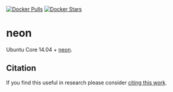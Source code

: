 [![Docker Pulls](https://img.shields.io/docker/pulls/kaixhin/neon.svg)](https://hub.docker.com/r/kaixhin/neon/)
[![Docker Stars](https://img.shields.io/docker/stars/kaixhin/neon.svg)](https://hub.docker.com/r/kaixhin/neon/)

neon
====
Ubuntu Core 14.04 + [neon](http://neon.nervanasys.com/).

Citation
--------
If you find this useful in research please consider [citing this work](https://github.com/Kaixhin/dockerfiles/blob/master/CITATION.md).
